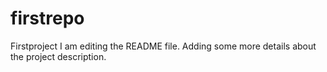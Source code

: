 # firstrepo
Firstproject
I am editing the README file. Adding some more details about the project description.
